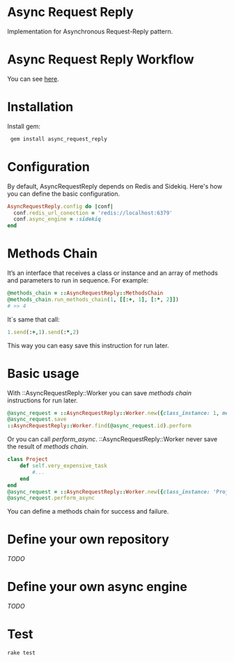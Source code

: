 # Async Request Reply
Implementation for Asynchronous Request-Reply pattern.

# Async Request Reply Workflow
You can see [here](https://learn.microsoft.com/en-us/azure/architecture/patterns/async-request-reply).

# Installation
Install gem:
```sh
 gem install async_request_reply
```
# Configuration
By default, AsyncRequestReply depends on Redis and Sidekiq. Here's how you can define the basic configuration.
```ruby
AsyncRequestReply.config do |conf|
  conf.redis_url_conection = 'redis://localhost:6379'
  conf.async_engine = :sidekiq
end
```
# Methods Chain
It’s an interface that receives a class or instance and an array of methods and parameters to run in sequence. For example:
```ruby
@methods_chain = ::AsyncRequestReply::MethodsChain
@methods_chain.run_methods_chain(1, [[:+, 1], [:*, 2]])
# >> 4
```
It`s same that call:

```ruby
1.send(:+,1).send(:*,2)
```
This way you can easy save this instruction for run later. 

# Basic usage
With ::AsyncRequestReply::Worker you can save _methods chain_ instructions for run later.
```ruby
@async_request = ::AsyncRequestReply::Worker.new({class_instance: 1, methods_chain: [[:+, 1], [:*, 2]]})
@async_request.save
::AsyncRequestReply::Worker.find(@async_request.id).perform
```
Or you can call _perform_async_. ::AsyncRequestReply::Worker never save the result of _methods chain_.
```ruby
class Project
	def self.very_expensive_task
		#...
	end
end
@async_request = ::AsyncRequestReply::Worker.new({class_instance: 'Project', methods_chain: [[:very_expensive_task]]})
@async_request.perform_async
```
You can define a methods chain for success and failure.

# Define your own repository
_TODO_

# Define your own async engine
_TODO_

# Test

```
rake test
```